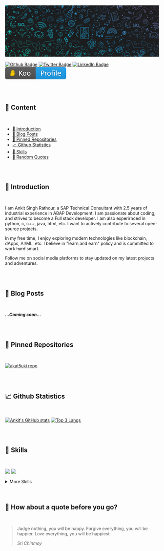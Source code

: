 <!-- BANNER-IMAGE:START -->
[![Ankit's GitHub Banner](./assets/bnr_1500x500.jpg)](https://github.com/akat5uki)
<!-- BANNER-IMAGE:END -->

<!-- BADGES:START -->
[![Github Badge](https://img.shields.io/github/followers/akat5uki?style=social)](https://github.com/akat5uki)
[![Twitter Badge](https://img.shields.io/badge/Twitter-Profile-informational?style=flat&logo=twitter&logoColor=white&color=1CA2F1)](https://twitter.com/asr15081947)
[![LinkedIn Badge](https://img.shields.io/badge/LinkedIn-Profile-informational?style=flat&logo=linkedin&logoColor=white&color=0D76A8)](www.linkedin.com/in/ansira/)
[![Koo Badge](./assets/Koo_badge.svg)](https://www.kooapp.com/profile/a.s.ra8or)
<!-- BADGES:END -->

<br>
<br>

<!-- INDEX:START -->
## 📜 Content
<br>

- [👤 Introduction](#-introduction)
- [📝 Blog Posts](#-blog-posts)
- [📌 Pinned Repositories](#-pinned-repositories)
- [📈 Github Statistics](#-github-statistics)
- [💼 Skills](#-skills)
- [📣 Random Quotes](#-how-about-a-quote-before-you-go)
<!-- INDEX:END -->

<br>
<br>

<!-- INTRODUCTION:START -->
## 👤 Introduction
<br>

I am Ankit Singh Rathour, a SAP Technical Consultant with 2.5 years of industrial experience in ABAP Development. I am passionate about coding, and strives to become a Full stack developer. I am also experirnced in python, c, c++, java, html, etc. I want to actively contribute to several open-source projects.

In my free time, I enjoy exploring modern technologies like blockchain, dApps, AI/ML, etc. I believe in "learn and earn" policy and is committed to work ~~hard~~ smart.

Follow me on social media platforms to stay updated on my latest projects and adventures.
<!-- INTRODUCTION:END -->

<br>
<br>

<!-- BLOG-POST-LIST:START -->
## 📝 Blog Posts
<br>

_**...Coming soon...**_
<!-- BLOG-POST-LIST:END -->

<br>
<br>

<!-- PINNED-REPOS:START -->
## 📌 Pinned Repositories
<br>

[![akat5uki repo](https://github-readme-stats.vercel.app/api/pin/?username=akat5uki&repo=akat5uki&show_owner=true&theme=radical&text_color=6f6f6f)](https://github.com/akat5uki/akat5uki)
<!-- PINNED-REPOS_END -->

<br>
<br>

<!-- STATS:START -->
## 📈 Github Statistics
<br>

[![Ankit's GitHub stats](https://github-readme-stats.vercel.app/api?username=akat5uki&show_icons=true&theme=radical&text_color=6f6f6f)](https://github.com/akat5uki)
[![Top 3 Langs](https://github-readme-stats.vercel.app/api/top-langs/?username=akat5uki&layout=compact&langs_count=3&theme=radical&text_color=6f6f6f)](https://github.com/akat5uki)
<!-- STATS:END -->

<br>
<br>

<!-- SKILLS:START -->
## 💼 Skills
<br>

![](https://img.shields.io/badge/Code-Python-informational?style=flat&logo=python&logoColor=white&color=4AB197)
![](https://img.shields.io/badge/Code-ABAP-informational?style=flat&logo=sap&logoColor=white&color=4AB197)

<details>
<summary>More Skills</summary>
<br>

![](https://img.shields.io/badge/Code-Java-informational?style=flat&logo=java&logoColor=white&color=4AB197)
![](https://img.shields.io/badge/Code-MySQL-informational?style=flat&logo=mysql&logoColor=white&color=4AB197)
![](https://img.shields.io/badge/Code-JavaScript-informational?style=flat&logo=JavaScript&logoColor=white&color=4AB197)
![](https://img.shields.io/badge/Code-TypeScript-informational?style=flat&logo=TypeScript&logoColor=white&color=4AB197)

<br>
  
![](https://img.shields.io/badge/Style-HTML-informational?style=flat&logo=html&logoColor=white&color=4AB197)
![](https://img.shields.io/badge/Style-CSS-informational?style=flat&logo=css3&logoColor=white&color=4AB197)
  
<br>

![](https://img.shields.io/badge/Tools-Photoshop-informational?style=flat&logo=Adobe-Photoshop&logoColor=white&color=4AB197)
![](https://img.shields.io/badge/Tools-GitHub-informational?style=flat&logo=GitHub&logoColor=white&color=4AB197)

</details>
<!-- SKILLS:END -->

<br>
<br>

<!-- QUOTES:START -->
## 📣 How about a quote before you go?
<br>

> Judge nothing, you will be happy. Forgive everything, you will be happier. Love everything, you will be happiest.
> 
> _Sri Chinmoy_
<!-- QUOTES:END -->
